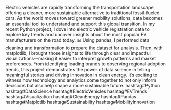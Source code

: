 Electric vehicles are rapidly transforming the transportation landscape, offering a cleaner, more sustainable alternative to traditional fossil-fueled cars. As the world moves toward greener mobility solutions, data becomes an essential tool to understand and support this global transition.
In my recent Python project, I dove into electric vehicle registration data to explore key trends and uncover insights about the most popular EV manufacturers on the road today. 📊
Using pandas, I performed data cleaning and transformation to prepare the dataset for analysis. Then, with matplotlib, I brought those insights to life through clear and impactful visualizations—making it easier to interpret growth patterns and market preferences.
From identifying leading brands to observing regional adoption trends, this project demonstrates the power of data science in telling meaningful stories and driving innovation in clean energy.
It’s exciting to witness how technology and analytics come together to not only inform decisions but also help shape a more sustainable future.
hashtag#Python hashtag#DataScience hashtag#ElectricVehicles hashtag#EVTrends hashtag#Visualization hashtag#CleanEnergy hashtag#Pandas hashtag#Matplotlib hashtag#Sustainability hashtag#MobilityInnovation
